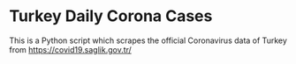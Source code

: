 # Turkey Daily Corona Cases
This is a Python script which scrapes the official Coronavirus data of Turkey from https://covid19.saglik.gov.tr/
